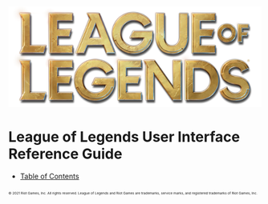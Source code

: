 ![League of Legends Logo](images/lol-logo-rendered-hi-res.png)
# League of Legends User Interface Reference Guide

- [Table of Contents](#TOC.md)

<font style="font-size: 5pt">© 2021 Riot Games, Inc. All rights reserved. League of Legends and Riot Games are trademarks, service marks, and registered trademarks of Riot Games, Inc.</font>
